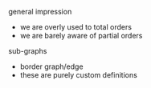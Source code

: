 
general impression
- we are overly used to total orders
- we are barely aware of partial orders

sub-graphs
- border graph/edge
- these are purely custom definitions
